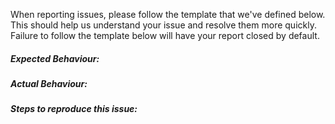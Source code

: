 When reporting issues, please follow the template that we've defined below. This should help us understand your issue and resolve them more quickly. Failure to follow the template below will have your report closed by default.

##### Expected Behaviour:

##### Actual Behaviour:

##### Steps to reproduce this issue:
